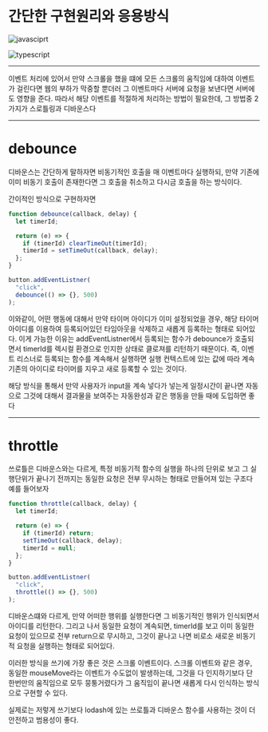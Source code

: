 # **간단한 구현원리와 응용방식**

![javasciprt](https://img.shields.io/badge/javascript-up%20to%20date-yellow)

![typescript](https://img.shields.io/badge/typescript-up%20to%20date-blue)

---

이벤트 처리에 있어서 만약 스크롤을 했을 떄에 모든 스크롤의 움직임에 대하여 이벤트가 걸린다면 웹의 부하가 막중할 뿐더러 그 이벤트마다 서버에 요청을 보낸다면 서버에도 영향을 준다. 따라서 해당 이벤트를 적절하게 처리하는 방법이 필요한데, 그 방법중 2가지가 스로틀링과 디바운스다

---

# debounce

디바운스는 간단하게 말하자면 비동기적인 호출을 매 이벤트마다 실행하되, 만약 기존에 이미 비동기 호출이 존재한다면 그 호출을 취소하고 다시금 호출을 하는 방식이다.

간이적인 방식으로 구현하자면

```js
function debounce(callback, delay) {
  let timerId;

  return (e) => {
    if (timerId) clearTimeOut(timerId);
    timerId = setTimeOut(callback, delay);
  };
}

button.addEventListner(
  "click",
  debounce(() => {}, 500)
);
```

이와같이, 어떤 행동에 대해서 만약 타이머 아이디가 이미 설정되었을 경우, 해당 타이머 아이디를 이용하여 등록되어있던 타임아웃을 삭제하고 새롭게 등록하는 형태로 되어있다.
이게 가능한 이유는 addEventListner에서 등록되는 함수가 debounce가 호출되면서 timerId를 렉시컬 환경으로 인지한 상태로 클로져를 리턴하기 때문이다. 즉, 이벤트 리스너로 등록되는 함수를 계속해서 실행하면 실행 컨텍스트에 있는 값에 따라 계속 기존의 아이디로 타이머를 지우고 새로 등록할 수 있는 것이다.

해당 방식을 통해서 만약 사용자가 input을 계속 넣다가 넣는게 일정시간이 끝나면 자동으로 그것에 대해서 결과물을 보여주는 자동완성과 같은 행동을 만들 때에 도입하면 좋다

---

# throttle

쓰로틀은 디바운스와는 다르게, 특정 비동기적 함수의 실행을 하나의 단위로 보고 그 실행단위가 끝나기 전까지는 동일한 요청은 전부 무시하는 형태로 만들어져 있는 구조다
예를 들어보자

```js
function throttle(callback, delay) {
  let timerId;

  return (e) => {
    if (timerId) return;
    setTimeOut(callback, delay);
    timerId = null;
  };
}

button.addEventListner(
  "click",
  throttle(() => {}, 500)
);
```

디바운스떄와 다르게, 만약 어떠한 행위를 실행한다면 그 비동기적인 행위가 인식되면서 아이디를 리턴한다. 그리고 나서 동일한 요청이 계속되면, timerId를 보고 이미 동일한 요청이 있으므로 전부 return으로 무시하고, 그것이 끝나고 나면 비로소 새로운 비동기적 요청을 실행하는 형태로 되어있다.

이러한 방식을 쓰기에 가장 좋은 것은 스크롤 이벤트이다. 스크롤 이벤트와 같은 경우, 동일한 mouseMove라는 이벤트가 수도없이 발생하는데, 그것을 다 인지하기보다 단 한번만의 움직임으로 모두 뭉퉁거렸다가 그 움직임이 끝나면 새롭게 다시 인식하는 방식으로 구현할 수 있다.

실제로는 저렇게 쓰기보다 lodash에 있는 쓰로틀과 디바운스 함수를 사용하는 것이 더 안전하고 범용성이 좋다.
